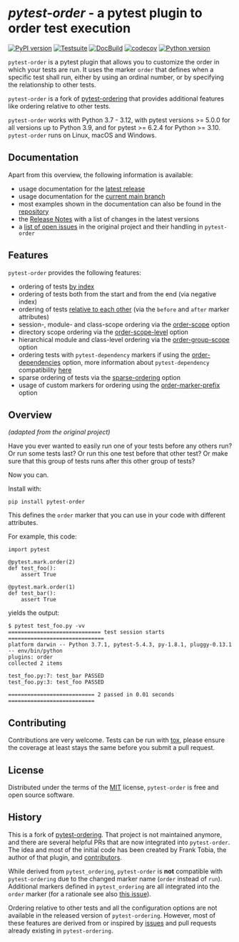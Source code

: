_pytest-order_ - a pytest plugin to order test execution
========================================================

[![PyPI version](https://badge.fury.io/py/pytest-order.svg)](https://pypi.org/project/pytest-order) [![Testsuite](https://github.com/pytest-dev/pytest-order/workflows/Testsuite/badge.svg)](https://github.com/pytest-dev/pytest-order/actions?query=workflow%3ATestsuite) [![DocBuild](https://readthedocs.org/projects/pytest-order/badge/?version=latest)](https://pytest-order.readthedocs.io/en/latest/?badge=latest) [![codecov](https://codecov.io/gh/pytest-dev/pytest-order/branch/main/graph/badge.svg?token=M9PHWZSHUU)](https://codecov.io/gh/pytest-dev/pytest-order) [![Python version](https://img.shields.io/pypi/pyversions/pytest-order.svg)](https://pypi.org/project/pytest-order)

`pytest-order` is a pytest plugin that allows you to customize the order in which
your tests are run. It uses the marker `order` that defines when a specific
test shall run, either by using an ordinal number, or by specifying the
relationship to other tests.

`pytest-order` is a fork of
[pytest-ordering](https://github.com/ftobia/pytest-ordering) that provides
additional features like ordering relative to other tests.

`pytest-order` works with Python 3.7 - 3.12, with pytest
versions >= 5.0.0 for all versions up to Python 3.9, and for pytest >=
6.2.4 for Python >= 3.10. `pytest-order` runs on Linux, macOS and Windows.

Documentation
-------------
Apart from this overview, the following information is available:
- usage documentation for the [latest release](https://pytest-order.readthedocs.io/en/stable/)
- usage documentation for the [current main branch](https://pytest-order.readthedocs.io/en/latest/)
- most examples shown in the documentation can also be found in the
  [repository](https://github.com/pytest-dev/pytest-order/tree/main/example)
- the [Release Notes](https://github.com/pytest-dev/pytest-order/blob/main/CHANGELOG.md)
  with a list of changes in the latest versions
- a [list of open issues](https://github.com/pytest-dev/pytest-order/blob/main/old_issues.md)
  in the original project and their handling in `pytest-order`

Features
--------
`pytest-order` provides the following features:
- ordering of tests [by index](https://pytest-order.readthedocs.io/en/stable/usage.html#ordering-by-numbers)
- ordering of tests both from the start and from the end (via negative
  index)
- ordering of tests [relative to each other](https://pytest-order.readthedocs.io/en/stable/usage.html#order-relative-to-other-tests)
  (via the `before` and `after` marker attributes)
- session-, module- and class-scope ordering via the
  [order-scope](https://pytest-order.readthedocs.io/en/stable/configuration.html#order-scope) option
- directory scope ordering via the
  [order-scope-level](https://pytest-order.readthedocs.io/en/stable/configuration.html#order-scope-level) option
- hierarchical module and class-level ordering via the
  [order-group-scope](https://pytest-order.readthedocs.io/en/stable/configuration.html#order-group-scope) option
- ordering tests with `pytest-dependency` markers if using the
  [order-dependencies](https://pytest-order.readthedocs.io/en/stable/configuration.html#order-dependencies) option,
  more information about `pytest-dependency` compatibility
  [here](https://pytest-order.readthedocs.io/en/stable/other_plugins.html#relationship-with-pytest-dependency)
- sparse ordering of tests via the
  [sparse-ordering](https://pytest-order.readthedocs.io/en/stable/configuration.html#sparse-ordering) option
- usage of custom markers for ordering using the
  [order-marker-prefix](https://pytest-order.readthedocs.io/en/stable/configuration.html#order-marker-prefix) option

Overview
--------
_(adapted from the original project)_

Have you ever wanted to easily run one of your tests before any others run?
Or run some tests last? Or run this one test before that other test? Or
make sure that this group of tests runs after this other group of tests?

Now you can.

Install with:

    pip install pytest-order

This defines the ``order`` marker that you can use in your code with
different attributes.

For example, this code:

    import pytest

    @pytest.mark.order(2)
    def test_foo():
        assert True

    @pytest.mark.order(1)
    def test_bar():
        assert True

yields the output:

    $ pytest test_foo.py -vv
    ============================= test session starts ==============================
    platform darwin -- Python 3.7.1, pytest-5.4.3, py-1.8.1, pluggy-0.13.1 -- env/bin/python
    plugins: order
    collected 2 items

    test_foo.py:7: test_bar PASSED
    test_foo.py:3: test_foo PASSED

    =========================== 2 passed in 0.01 seconds ===========================

Contributing
------------
Contributions are very welcome. Tests can be run with
[tox](https://tox.readthedocs.io/en/latest/), please ensure
the coverage at least stays the same before you submit a pull request.

License
-------
Distributed under the terms of the [MIT](http://opensource.org/licenses/MIT)
license, `pytest-order` is free and open source software.

History
-------
This is a fork of [pytest-ordering](https://github.com/ftobia/pytest-ordering).
That project is not maintained anymore, and there are several helpful PRs
that are now integrated into `pytest-order`. The idea and most of the
initial code has been created by Frank Tobia, the author of that plugin, and
[contributors](https://github.com/pytest-dev/pytest-order/blob/main/AUTHORS).

While derived from `pytest_ordering`, `pytest-order` is **not** compatible
with `pytest-ordering` due to the changed marker name (`order` instead of
`run`). Additional markers defined in `pytest_ordering` are all integrated
into the `order` marker (for a rationale see also
[this issue](https://github.com/ftobia/pytest-ordering/issues/38)).

Ordering relative to other tests and all the configuration options are not
available in the released version of `pytest-ordering`.
However, most of these features are derived from or inspired by
[issues](https://github.com/pytest-dev/pytest-order/blob/main/old_issues.md)
and pull requests already existing in `pytest-ordering`.
